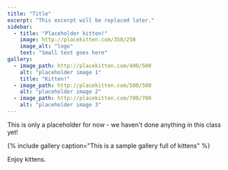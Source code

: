 ```yaml
---
title: "Title"
excerpt: "This excerpt will be replaced later."
sidebar:
  - title: "Placeholder kitten!"
    image: http://placekitten.com/350/250
    image_alt: "logo"
    text: "Small text goes here"
gallery:
  - image_path: http://placekitten.com/400/500
    alt: "placeholder image 1"
    title: "Kitten!"
  - image_path: http://placekitten.com/500/500
    alt: "placeholder image 2"
  - image_path: http://placekitten.com/700/700
    alt: "placeholder image 3"
---
```


This is only a placeholder for now - we haven't done anything in this class yet!

{% include gallery caption="This is a sample gallery full of kittens" %}

Enjoy kittens.